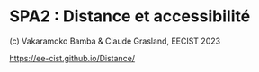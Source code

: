 # SPA2 : Distance et accessibilité
(c) Vakaramoko Bamba & Claude Grasland, EECIST 2023

https://ee-cist.github.io/Distance/
